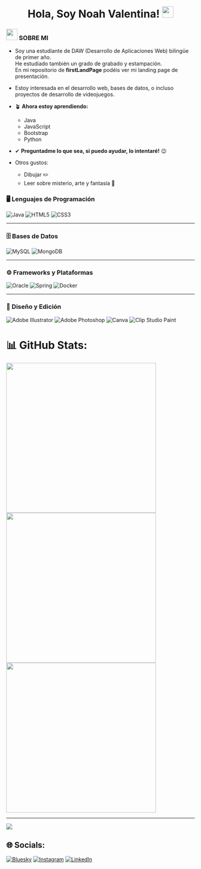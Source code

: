 <h1 align="center"> Hola, Soy Noah Valentina! <img src = "https://raw.githubusercontent.com/MartinHeinz/MartinHeinz/master/wave.gif" width = 30px> </h1>
<p align='center'>
</p>

<h3><img src="https://media.giphy.com/media/ObNTw8Uzwy6KQ/giphy.gif" width="30px">&nbsp;SOBRE MI</h3>

- Soy una estudiante de DAW (Desarrollo de Aplicaciones Web) bilingüe de primer año.  
  He estudiado también un grado de grabado y estampación.  
  En mi repositorio de **firstLandPage** podéis ver mi landing page de presentación.

- Estoy interesada en el desarrollo web, bases de datos, o incluso proyectos de desarrollo de videojuegos.

- 🪴 **Ahora estoy aprendiendo:**  
  - Java  
  - JavaScript  
  - Bootstrap  
  - Python  

- ✔ **Preguntadme lo que sea, si puedo ayudar, lo intentaré!** 😉

- Otros gustos:  
  - Dibujar ✏️  
  - Leer sobre misterio, arte y fantasía 🐲


### 🖥️ Lenguajes de Programación  
![Java](https://img.shields.io/badge/java-%23ED8B00.svg?style=for-the-badge&logo=openjdk&logoColor=white)  ![HTML5](https://img.shields.io/badge/html5-%23E34F26.svg?style=for-the-badge&logo=html5&logoColor=white)  ![CSS3](https://img.shields.io/badge/css3-%231572B6.svg?style=for-the-badge&logo=css3&logoColor=white)  

---

### 🗄️ Bases de Datos  
![MySQL](https://img.shields.io/badge/mysql-4479A1.svg?style=for-the-badge&logo=mysql&logoColor=white)  ![MongoDB](https://img.shields.io/badge/MongoDB-%234ea94b.svg?style=for-the-badge&logo=mongodb&logoColor=white)  

---

### ⚙️ Frameworks y Plataformas  
![Oracle](https://img.shields.io/badge/Oracle-F80000?style=for-the-badge&logo=oracle&logoColor=white)  ![Spring](https://img.shields.io/badge/spring-%236DB33F.svg?style=for-the-badge&logo=spring&logoColor=white)  ![Docker](https://img.shields.io/badge/docker-%230db7ed.svg?style=for-the-badge&logo=docker&logoColor=white)  

---

### 🎨 Diseño y Edición  
![Adobe Illustrator](https://img.shields.io/badge/adobe%20illustrator-%23FF9A00.svg?style=for-the-badge&logo=adobe%20illustrator&logoColor=white)  ![Adobe Photoshop](https://img.shields.io/badge/adobe%20photoshop-%2331A8FF.svg?style=for-the-badge&logo=adobe%20photoshop&logoColor=white)  ![Canva](https://img.shields.io/badge/Canva-%2300C4CC.svg?style=for-the-badge&logo=Canva&logoColor=white)  ![Clip Studio Paint](https://img.shields.io/badge/ClipStudioPaint-%23CFD3D3.svg?style=for-the-badge&logo=ClipStudioPaint&logoColor=white)  

# 📊 GitHub Stats:

<img src="https://github-readme-stats.vercel.app/api?username=valentinaclim5&theme=dark&hide_border=false&include_all_commits=true&count_private=true" width="400" />

<br/>

<img src="https://nirzak-streak-stats.vercel.app/?user=valentinaclim5&theme=dark&hide_border=false" width="400" />

<br/>

<img src="https://github-readme-stats.vercel.app/api/top-langs/?username=valentinaclim5&theme=dark&hide_border=false&include_all_commits=true&count_private=true&layout=compact" width="400" />


---
[![](https://visitcount.itsvg.in/api?id=valentinaclim5&icon=0&color=9)](https://visitcount.itsvg.in)


## 🌐 Socials:
[![Bluesky](https://img.shields.io/badge/bluesky-0285FF?style=for-the-badge&logo=bluesky&logoColor=%23FFFFFF)](https://bsky.app/profile/noahlathala.bsky.social) 
[![Instagram](https://img.shields.io/badge/Instagram-E4405F?style=for-the-badge&logo=instagram&logoColor=%23FFFFFF)](https://instagram.com/valentinaguisart) 
[![LinkedIn](https://img.shields.io/badge/LinkedIn-0077B5?style=for-the-badge&logo=linkedin&logoColor=%23FFFFFF)](https://linkedin.com/in/noahvalentinaaguirrelaines)



<!-- Proudly created with GPRM ( https://gprm.itsvg.in ) -->
<!--
**valentinaclim5/valentinaclim5** is a ✨ _special_ ✨ repository because its `README.md` (this file) appears on your GitHub profile.

Here are some ideas to get you started:

- 🔭 I’m currently working on ...
- 🌱 I’m currently learning ...
- 👯 I’m looking to collaborate on ...
- 🤔 I’m looking for help with ...
- 💬 Ask me about ...
- 📫 How to reach me: ...
- 😄 Pronouns: ...
- ⚡ Fun fact: ...
-->
